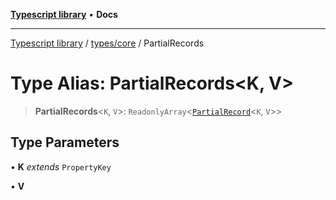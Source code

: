 [**Typescript library**](../../../index.md) • **Docs**

***

[Typescript library](../../../modules.md) / [types/core](../index.md) / PartialRecords

# Type Alias: PartialRecords\<K, V\>

> **PartialRecords**\<`K`, `V`\>: `ReadonlyArray`\<[`PartialRecord`](PartialRecord.md)\<`K`, `V`\>\>

## Type Parameters

• **K** *extends* `PropertyKey`

• **V**
